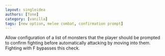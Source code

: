 ```yaml
---
layout: singleidea
authors: [Tone]
category: [vanilla]
tags: [new option, melee combat, confirmation prompt]
---
```

Allow configuration of a list of monsters that the player should be prompted to confirm fighting before automatically attacking by moving into them. Fighting with F bypasses this check.
